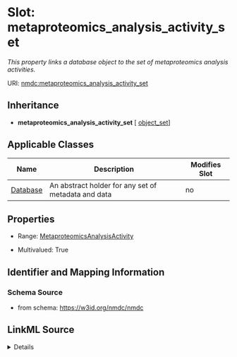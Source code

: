 # Slot: metaproteomics_analysis_activity_set


_This property links a database object to the set of metaproteomics analysis activities._



URI: [nmdc:metaproteomics_analysis_activity_set](https://w3id.org/nmdc/metaproteomics_analysis_activity_set)




## Inheritance

* **metaproteomics_analysis_activity_set** [ [object_set](object_set.md)]





## Applicable Classes

| Name | Description | Modifies Slot |
| --- | --- | --- |
[Database](Database.md) | An abstract holder for any set of metadata and data |  no  |







## Properties

* Range: [MetaproteomicsAnalysisActivity](MetaproteomicsAnalysisActivity.md)

* Multivalued: True





## Identifier and Mapping Information







### Schema Source


* from schema: https://w3id.org/nmdc/nmdc




## LinkML Source

<details>
```yaml
name: metaproteomics_analysis_activity_set
description: This property links a database object to the set of metaproteomics analysis
  activities.
from_schema: https://w3id.org/nmdc/nmdc
rank: 1000
mixins:
- object_set
domain: Database
multivalued: true
alias: metaproteomics_analysis_activity_set
domain_of:
- Database
range: MetaproteomicsAnalysisActivity
inlined: true
inlined_as_list: true

```
</details>